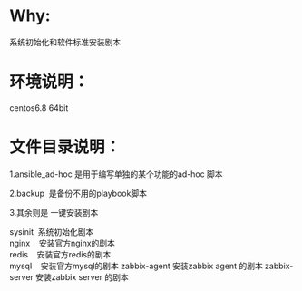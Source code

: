 Why:
===
系统初始化和软件标准安装剧本

环境说明：
===
centos6.8 64bit


文件目录说明：
===
1.ansible_ad-hoc 是用于编写单独的某个功能的ad-hoc 脚本

2.backup  是备份不用的playbook脚本

3.其余则是 一键安装剧本

sysinit  系统初始化剧本  
nginx    安装官方nginx的剧本  
redis    安装官方redis的剧本  
mysql    安装官方mysql的剧本
  zabbix-agent  安装zabbix agent 的剧本
  zabbix-server 安装zabbix server 的剧本
